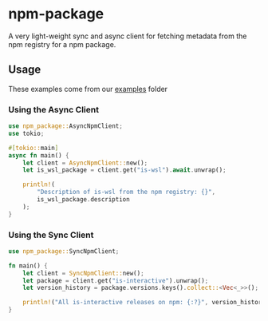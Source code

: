 # npm-package
A very light-weight sync and async client for fetching metadata from the npm registry for a npm package. 

## Usage
These examples come from our [examples]('./examples/) folder

### Using the Async Client
```rust
use npm_package::AsyncNpmClient;
use tokio;

#[tokio::main]
async fn main() {
    let client = AsyncNpmClient::new();
    let is_wsl_package = client.get("is-wsl").await.unwrap();

    println!(
        "Description of is-wsl from the npm registry: {}",
        is_wsl_package.description
    );
}
```

### Using the Sync Client
```rust
use npm_package::SyncNpmClient;

fn main() {
    let client = SyncNpmClient::new();
    let package = client.get("is-interactive").unwrap();
    let version_history = package.versions.keys().collect::<Vec<_>>();

    println!("All is-interactive releases on npm: {:?}", version_history);
}
```

